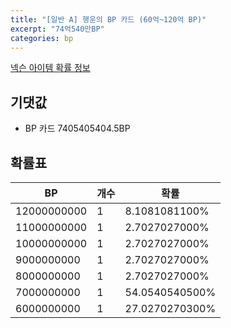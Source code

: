 ```yaml
---
title: "[일반 A] 행운의 BP 카드 (60억~120억 BP)"
excerpt: "74억540만BP"
categories: bp
---
```

[넥슨 아이템 확률 정보](http://iteminfo.nexon.com/probability/fo4?sn=7450)

## 기댓값
  - BP 카드 7405405404.5BP

## 확률표

|BP|개수|확률|
|---|---|---|
|12000000000|1|8.1081081100%|
|11000000000|1|2.7027027000%|
|10000000000|1|2.7027027000%|
|9000000000|1|2.7027027000%|
|8000000000|1|2.7027027000%|
|7000000000|1|54.0540540500%|
|6000000000|1|27.0270270300%|
